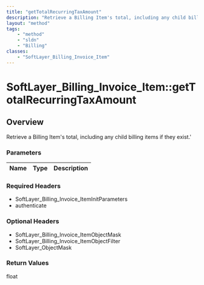 ```yaml
---
title: "getTotalRecurringTaxAmount"
description: "Retrieve a Billing Item's total, including any child billing items if they exist.'"
layout: "method"
tags:
    - "method"
    - "sldn"
    - "Billing"
classes:
    - "SoftLayer_Billing_Invoice_Item"
---
```

# SoftLayer_Billing_Invoice_Item::getTotalRecurringTaxAmount
## Overview 
Retrieve a Billing Item's total, including any child billing items if they exist.'

### Parameters 
|Name | Type | Description |
| --- | --- | --- |


### Required Headers
* SoftLayer_Billing_Invoice_ItemInitParameters
* authenticate

### Optional Headers
* SoftLayer_Billing_Invoice_ItemObjectMask
* SoftLayer_Billing_Invoice_ItemObjectFilter
* SoftLayer_ObjectMask

### Return Values
float
